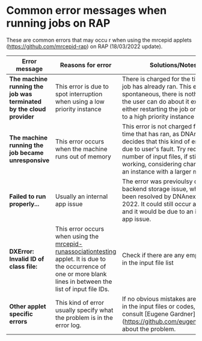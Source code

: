 # Common error messages when running jobs on RAP                                                                                                                              
These are common errors that may occu
r when using the mrcepid applets (https://github.com/mrcepid-rap) on RAP (18/03/2022 update). 

| Error message | Reasons for error | Solutions/Notes |
| ---| --- | --- |
| **The machine running the job was terminated by the cloud provider** | This error is due to spot interruption when using a low priority instance | There is charged for the time the job has already ran. This error is spontaneous, there is nothing else the user can do about it except either restarting the job or changing to a high priority instance |
| **The machine running the job became unresponsive**   | This error occurs when the machine runs out of memory   | This error is not charged for the time that has ran, as DNAnexus decides that this kind of error is not due to user's fault. Try reduces the number of input files, if still not working, considering changing to an instance with a larger memory |
| **Failed to run properly...** | Usually an internal app issue | The error was previoulsy due to the backend storage issue, which had been resolved by DNAnexus in April 2022. It could still occur as of now and it would be due to an internal app issue. |
| **DXError: Invalid ID of class file:** | This error occurs when using the [mrcepid-runassociationtesting](https://github.com/mrcepid-rap/mrcepid-runassociationtesting) applet. It is due to the occurrence of one or more blank lines in between the list of input file IDs. | Check if there are any empty lines in the input file list |
| **Other applet specific errors** | This kind of error usually specify what the problem is in the error log. | If no obvious mistakes are identified in the input files or codes, should consult [Eugene Gardner] (https://github.com/eugenegardner) about the problem. |

